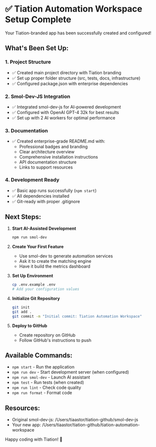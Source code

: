 # ✅ Tiation Automation Workspace Setup Complete

Your Tiation-branded app has been successfully created and configured!

## What's Been Set Up:

### 1. **Project Structure**
- ✅ Created main project directory with Tiation branding
- ✅ Set up proper folder structure (src, tests, docs, infrastructure)
- ✅ Configured package.json with enterprise dependencies

### 2. **Smol-Dev-JS Integration**
- ✅ Integrated smol-dev-js for AI-powered development
- ✅ Configured with OpenAI GPT-4 32k for best results
- ✅ Set up with 2 AI workers for optimal performance

### 3. **Documentation**
- ✅ Created enterprise-grade README.md with:
  - Professional badges and branding
  - Clear architecture overview
  - Comprehensive installation instructions
  - API documentation structure
  - Links to support resources

### 4. **Development Ready**
- ✅ Basic app runs successfully (`npm start`)
- ✅ All dependencies installed
- ✅ Git-ready with proper .gitignore

## Next Steps:

1. **Start AI-Assisted Development**
   ```bash
   npm run smol-dev
   ```

2. **Create Your First Feature**
   - Use smol-dev to generate automation services
   - Ask it to create the matching engine
   - Have it build the metrics dashboard

3. **Set Up Environment**
   ```bash
   cp .env.example .env
   # Add your configuration values
   ```

4. **Initialize Git Repository**
   ```bash
   git init
   git add .
   git commit -m "Initial commit: Tiation Automation Workspace"
   ```

5. **Deploy to GitHub**
   - Create repository on GitHub
   - Follow GitHub's instructions to push

## Available Commands:
- `npm start` - Run the application
- `npm run dev` - Start development server (when configured)
- `npm run smol-dev` - Launch AI assistant
- `npm test` - Run tests (when created)
- `npm run lint` - Check code quality
- `npm run format` - Format code

## Resources:
- Original smol-dev-js: /Users/tiaastor/tiation-github/smol-dev-js
- Your new app: /Users/tiaastor/tiation-github/tiation-automation-workspace

Happy coding with Tiation! 🚀
